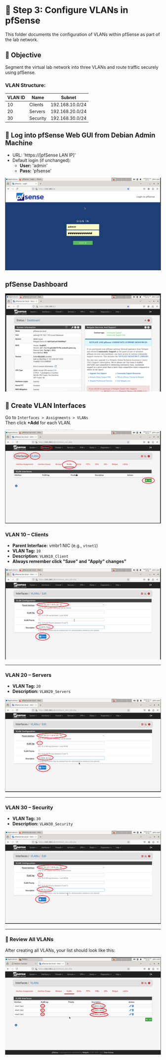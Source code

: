 # 🧩 Step 3: Configure VLANs in pfSense

This folder documents the configuration of VLANs within pfSense as part of the lab network.

## 🎯 Objective
Segment the virtual lab network into three VLANs and route traffic securely using pfSense.

### VLAN Structure:
| VLAN ID | Name     | Subnet             |
|---------|----------|--------------------|
| 10      | Clients  | 192.168.10.0/24    |
| 20      | Servers  | 192.168.20.0/24    |
| 30      | Security | 192.168.30.0/24    |

## 🔐 Log into pfSense Web GUI from Debian Admin Machine

- URL: 'https://[pfSense LAN IP]'
- Default login (if unchanged):
  - **User:** 'admin'
  - **Pass:** 'pfsense'
  
![Login to pfSense](1_login_pfsense.png)

## pfSense Dashboard
![pfSense Dashboard](2_dashboard.png)

## 🔧 Create VLAN Interfaces
Go to `Interfaces > Assignments > VLANs`  
Then click **+Add** for each VLAN.

![Before_VLAN_Interfaces Added](3_Before_VLAN.png)

### VLAN 10 – Clients
- **Parent Interface:** vmbr1 NIC (e.g., `vtnet1`)
- **VLAN Tag:** `10`
- **Description:** `VLAN10_Client`
- **Always remember click "Save" and "Apply" changes"**

![VLAN 10](4_vlan10_add.png)

---

### VLAN 20 – Servers
- **VLAN Tag:** `20`
- **Description:** `VLAN20_Servers`

![VLAN 20](5_vlan20_add.png)

---

### VLAN 30 – Security
- **VLAN Tag:** `30`
- **Description:** `VLAN30_Security`

![VLAN 30](6_vlan30_add.png)

---

### 🔗 Review All VLANs

After creating all VLANs, your list should look like this:

![All VLANs](7_all_VLANS_listed.png)


